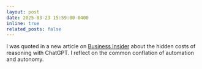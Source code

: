 ```yaml
---
layout: post
date: 2025-03-23 15:59:00-0400
inline: true
related_posts: false
---
```


I was quoted in a new article on [Business Insider](https://www.businessinsider.com/openai-chatgpt-brainstorming-addiction-dependence-negative-consequences-mit-research-2025-3) about the hidden costs of reasoning with ChatGPT. I reflect on the common conflation of automation and autonomy.